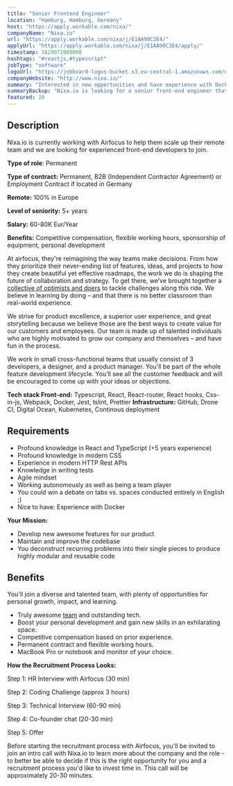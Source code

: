 ```yaml
---
title: "Senior Frontend Engineer"
location: "Hamburg, Hamburg, Germany"
host: "https://apply.workable.com/nixa/"
companyName: "Nixa.io"
url: "https://apply.workable.com/nixa/j/E1AA90C3E4/"
applyUrl: "https://apply.workable.com/nixa/j/E1AA90C3E4/apply/"
timestamp: 1629072000000
hashtags: "#reactjs,#typescript"
jobType: "software"
logoUrl: "https://jobboard-logos-bucket.s3.eu-central-1.amazonaws.com/nixa-io"
companyWebsite: "http://www.nixa.io/"
summary: "Interested in new opportunities and have experience with Docker? Nixa.io has a job opening for a senior front-end engineer."
summaryBackup: "Nixa.io is looking for a senior front-end engineer that has #reactjs, #typescript, #HR."
featured: 20
---
```


## Description

Nixa.io is currently working with Airfocus to help them scale up their remote team and we are looking for experienced front-end developers to join.

**Type of role**: Permanent

**Type of contract:** Permanent, B2B (Independent Contractor Agreement) or Employment Contract if located in Germany

**Remote:** 100% in Europe

**Level of seniority:** 5+ years

**Salary:** 60-80K Eur/Year

**Benefits:** Competitive compensation, flexible working hours, sponsorship of equipment, personal development

At airfocus, they're reimagining the way teams make decisions. From how they prioritize their never-ending list of features, ideas, and projects to how they create beautiful yet effective roadmaps, the work we do is shaping the future of collaboration and strategy. To get there, we’ve brought together a [collective of optimists and doers](https://airfocus.com/airfolks/) to tackle challenges along this ride. We believe in learning by doing – and that there is no better classroom than real-world experience.

We strive for product excellence, a superior user experience, and great storytelling because we believe those are the best ways to create value for our customers and employees. Our team is made up of talented individuals who are highly motivated to grow our company and themselves – and have fun in the process.

We work in small cross-functional teams that usually consist of 3 developers, a designer, and a product manager. You’ll be part of the whole feature development lifecycle. You’ll see all the customer feedback and will be encouraged to come up with your ideas or objections.

**Tech stack Front-end:** Typescript, React, React-router, React hooks, Css-in-js, Webpack, Docker, Jest, tslint, Prettier **Infrastructure:** GitHub, Drone CI, Digital Ocean, Kubernetes, Continous deployment

## Requirements

*   Profound knowledge in React and TypeScript (+5 years experience)
*   Profound knowledge in modern CSS
*   Experience in modern HTTP Rest APIs
*   Knowledge in writing tests
*   Agile mindset
*   Working autonomously as well as being a team player
*   You could win a debate on tabs vs. spaces conducted entirely in English ;)
*   Nice to have: Experience with Docker

**Your Mission:**

*   Develop new awesome features for our product
*   Maintain and improve the codebase
*   You deconstruct recurring problems into their single pieces to produce highly modular and reusable code

## Benefits

You'll join a diverse and talented team, with plenty of opportunities for personal growth, impact, and learning.

*   Truly awesome [team](https://airfocus.com/airfolks/) and outstanding tech.
*   Boost your personal development and gain new skills in an exhilarating space.
*   Competitive compensation based on prior experience.
*   Permanent contract and flexible working hours.
*   MacBook Pro or notebook and monitor of your choice.

**How the Recruitment Process Looks:**

Step 1: HR Interview with Airfocus (30 min)

Step 2: Coding Challenge (approx 3 hours)

Step 3: Technical Interview (60-90 min)

Step 4: Co-founder chat (20-30 min)

Step 5: Offer

Before starting the recruitment process with Airfocus, you'll be invited to join an intro call with Nixa.io to learn more about the company and the role - to better be able to decide if this is the right opportunity for you and a recruitment process you'd like to invest time in. This call will be approximately 20-30 minutes.
